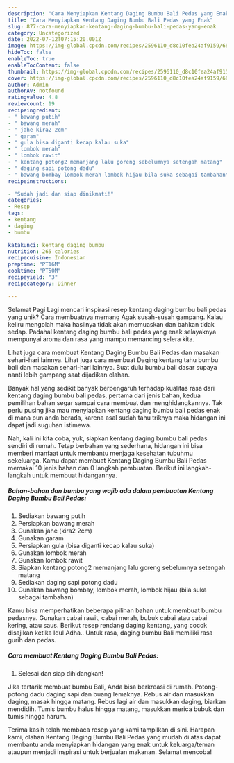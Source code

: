 ```yaml
---
description: "Cara Menyiapkan Kentang Daging Bumbu Bali Pedas yang Enak"
title: "Cara Menyiapkan Kentang Daging Bumbu Bali Pedas yang Enak"
slug: 877-cara-menyiapkan-kentang-daging-bumbu-bali-pedas-yang-enak
category: Uncategorized
date: 2022-07-12T07:15:20.001Z
image: https://img-global.cpcdn.com/recipes/2596110_d8c10fea24af9159/680x482cq70/kentang-daging-bumbu-bali-pedas-foto-resep-utama.jpg
hideToc: false
enableToc: true
enableTocContent: false
thumbnail: https://img-global.cpcdn.com/recipes/2596110_d8c10fea24af9159/680x482cq70/kentang-daging-bumbu-bali-pedas-foto-resep-utama.jpg
cover: https://img-global.cpcdn.com/recipes/2596110_d8c10fea24af9159/680x482cq70/kentang-daging-bumbu-bali-pedas-foto-resep-utama.jpg
author: Admin
authorAv: notfound
ratingvalue: 4.8
reviewcount: 19
recipeingredient:
- " bawang putih"
- " bawang merah"
- " jahe kira2 2cm"
- " garam"
- " gula bisa diganti kecap kalau suka"
- " lombok merah"
- " lombok rawit"
- " kentang potong2 memanjang lalu goreng sebelumnya setengah matang"
- " daging sapi potong dadu"
- " bawang bombay lombok merah lombok hijau bila suka sebagai tambahan"
recipeinstructions:

- "Sudah jadi dan siap dinikmati!"
categories:
- Resep
tags:
- kentang
- daging
- bumbu

katakunci: kentang daging bumbu 
nutrition: 265 calories
recipecuisine: Indonesian
preptime: "PT16M"
cooktime: "PT50M"
recipeyield: "3"
recipecategory: Dinner

---
```



Selamat Pagi Lagi mencari inspirasi resep kentang daging bumbu bali pedas yang unik? Cara membuatnya memang Agak susah-susah gampang. Kalau keliru mengolah maka hasilnya tidak akan memuaskan dan bahkan tidak sedap. Padahal kentang daging bumbu bali pedas yang enak selayaknya mempunyai aroma dan rasa yang mampu memancing selera kita.


Lihat juga cara membuat Kentang Daging Bumbu Bali Pedas dan masakan sehari-hari lainnya. Lihat juga cara membuat Daging kentang tahu bumbu bali dan masakan sehari-hari lainnya. Buat dulu bumbu bali dasar supaya nanti lebih gampang saat dijadikan olahan.

Banyak hal yang sedikit banyak berpengaruh terhadap kualitas rasa dari kentang daging bumbu bali pedas, pertama dari jenis bahan, kedua pemilihan bahan segar sampai cara membuat dan menghidangkannya. Tak perlu pusing jika mau menyiapkan kentang daging bumbu bali pedas enak di mana pun anda berada, karena asal sudah tahu triknya maka hidangan ini dapat jadi suguhan istimewa.


Nah, kali ini kita coba, yuk, siapkan kentang daging bumbu bali pedas sendiri di rumah. Tetap berbahan yang sederhana, hidangan ini bisa memberi manfaat untuk membantu menjaga kesehatan tubuhmu sekeluarga. Kamu dapat membuat Kentang Daging Bumbu Bali Pedas memakai 10 jenis bahan dan 0 langkah pembuatan. Berikut ini langkah-langkah untuk membuat hidangannya.

<!--inarticleads1-->

##### Bahan-bahan dan bumbu yang wajib ada dalam pembuatan Kentang Daging Bumbu Bali Pedas:

1. Sediakan  bawang putih
1. Persiapkan  bawang merah
1. Gunakan  jahe (kira2 2cm)
1. Gunakan  garam
1. Persiapkan  gula (bisa diganti kecap kalau suka)
1. Gunakan  lombok merah
1. Gunakan  lombok rawit
1. Siapkan  kentang potong2 memanjang lalu goreng sebelumnya setengah matang
1. Sediakan  daging sapi potong dadu
1. Gunakan  bawang bombay, lombok merah, lombok hijau (bila suka sebagai tambahan)


Kamu bisa memperhatikan beberapa pilihan bahan untuk membuat bumbu pedasnya. Gunakan cabai rawit, cabai merah, bubuk cabai atau cabai kering, atau saus. Berikut resep rendang daging kentang, yang cocok disajikan ketika Idul Adha.. Untuk rasa, daging bumbu Bali memiliki rasa gurih dan pedas. 

<!--inarticleads2-->

##### Cara membuat Kentang Daging Bumbu Bali Pedas:


1. Selesai dan siap dihidangkan!

Jika tertarik membuat bumbu Bali, Anda bisa berkreasi di rumah. Potong-potong dadu daging sapi dan buang lemaknya. Rebus air dan masukkan daging, masak hingga matang. Rebus lagi air dan masukkan daging, biarkan mendidih. Tumis bumbu halus hingga matang, masukkan merica bubuk dan tumis hingga harum. 

Terima kasih telah membaca resep yang kami tampilkan di sini. Harapan kami, olahan Kentang Daging Bumbu Bali Pedas yang mudah di atas dapat membantu anda menyiapkan hidangan yang enak untuk keluarga/teman ataupun menjadi inspirasi untuk berjualan makanan. Selamat mencoba!
